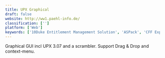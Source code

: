 ```yaml
---
title: UPX Graphical
draft: false 
website: http://ww1.paehl-info.de/
classification: ['']
platform: ['Web']
keywords: ['10Duke Entitlement Management Solution', 'ASPack', 'CFF Explorer Suite', 'CSS Compressor and Minifier', 'CSS Crusher', 'CSS Minifier', 'ExEinfo PE', 'FCorp Imaging', 'FileOptimizer', 'Free UPX', 'ImageOptim', 'PECompact', 'PELock', 'Reduce PDF Size', 'Themida', 'UPX', 'VMProtect', 'WWPack32']
---
```

Graphical GUI incl UPX 3.07 and a scrambler. Support Drag & Drop and context-menu.